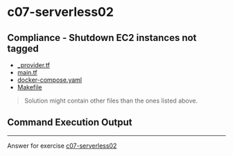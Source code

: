 # c07-serverless02

## Compliance - Shutdown EC2 instances not tagged

- [_provider.tf](_provider.tf)
- [main.tf](main.tf)
- [docker-compose.yaml](docker-compose.yaml)
- [Makefile](Makefile)

> Solution might contain other files than the ones listed above.

## Command Execution Output

<!-- Don't change anything below this point-->
<!-- Before commiting, remove both commented lines--> 
***
Answer for exercise [c07-serverless02](https://github.com/devopsacademyau/academy/blob/19b7d5c9106d5056047463566f7f881f04f92fe6/classes/07class/exercises/c07-serverless02/README.md)
